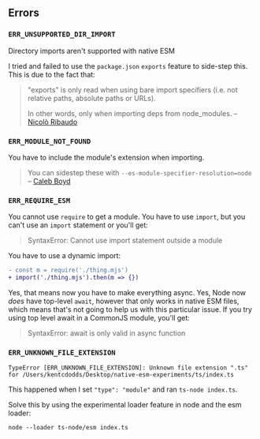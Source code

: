 ## Errors

### `ERR_UNSUPPORTED_DIR_IMPORT`

Directory imports aren't supported with native ESM

I tried and failed to use the `package.json` `exports` feature to side-step
this. This is due to the fact that:

> "exports" is only read when using bare import specifiers (i.e. not relative
> paths, absolute paths or URLs).
>
> In other words, only when importing deps from node_modules. –
> [Nicolò Ribaudo](https://twitter.com/NicoloRibaudo/status/1370298430791282689)

### `ERR_MODULE_NOT_FOUND`

You have to include the module's extension when importing.

> You can sidestep these with `--es-module-specifier-resolution=node` –
> [Caleb Boyd](https://github.com/kentcdodds/native-esm-experiments/commit/b3412c9f0a7ac068a7c6ea46619b324410ccbf5c#r48177953)

### `ERR_REQUIRE_ESM`

You cannot use `require` to get a module. You have to use `import`, but you
can't use an `import` statement or you'll get:

> SyntaxError: Cannot use import statement outside a module

You have to use a dynamic import:

```diff
- const m = require('./thing.mjs')
+ import('./thing.mjs').then(m => {})
```

Yes, that means now you have to make everything async. Yes, Node now _does_ have
top-level `await`, however that only works in native ESM files, which means
that's not going to help us with this particular issue. If you try using top
level await in a CommonJS module, you'll get:

> SyntaxError: await is only valid in async function

### `ERR_UNKNOWN_FILE_EXTENSION`

```
TypeError [ERR_UNKNOWN_FILE_EXTENSION]: Unknown file extension ".ts" for /Users/kentcdodds/Desktop/native-esm-experiments/ts/index.ts
```

This happened when I set `"type": "module"` and ran `ts-node index.ts`.

Solve this by using the experimental loader feature in node and the esm loader:

```
node --loader ts-node/esm index.ts
```
